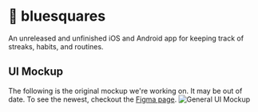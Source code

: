 # 🔷 bluesquares

An unreleased and unfinished iOS and Android app for keeping track of streaks, habits, and routines.

## UI Mockup

The following is the original mockup we're working on. It may be out of date. To see the newest, checkout the [Figma page](https://www.figma.com/file/GlvZEsIrdvV97rt7Tp8acgtO/Blue-Squares).
![General UI Mockup](https://i.imgur.com/YO6nk3m.png)


